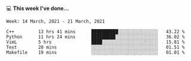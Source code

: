 💻 **This week I've done...**

<!--START_SECTION:waka-->
```text
Week: 14 March, 2021 - 21 March, 2021

C++         13 hrs 41 mins      ██████████░░░░░░░░░░░░░░░   43.22 % 
Python      11 hrs 24 mins      █████████░░░░░░░░░░░░░░░░   36.02 % 
VimL        5 hrs               ████░░░░░░░░░░░░░░░░░░░░░   15.81 % 
Text        28 mins             ░░░░░░░░░░░░░░░░░░░░░░░░░   01.51 % 
Makefile    19 mins             ░░░░░░░░░░░░░░░░░░░░░░░░░   01.01 %
```
<!--END_SECTION:waka-->
